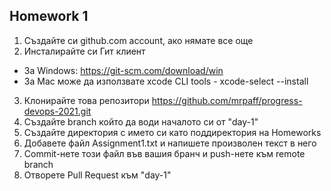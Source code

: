 ## Homework 1 ##
1. Създайте си github.com account, ако нямате все още
2. Инсталирайте си Гит клиент
  * За Windows: https://git-scm.com/download/win
  * За Mac може да използвате xcode CLI tools - xcode-select --install
3. Клонирайте това репозитори https://github.com/mrpaff/progress-devops-2021.git
4. Създайте branch който да води началото си от "day-1"
5. Създайте директория с името си като поддиректория на Homeworks
6. Добавете файл Assignment1.txt и напишете произволен текст в него
7. Commit-нете този файл във вашия бранч и push-нете към remote branch
8. Отворете Pull Request към "day-1"